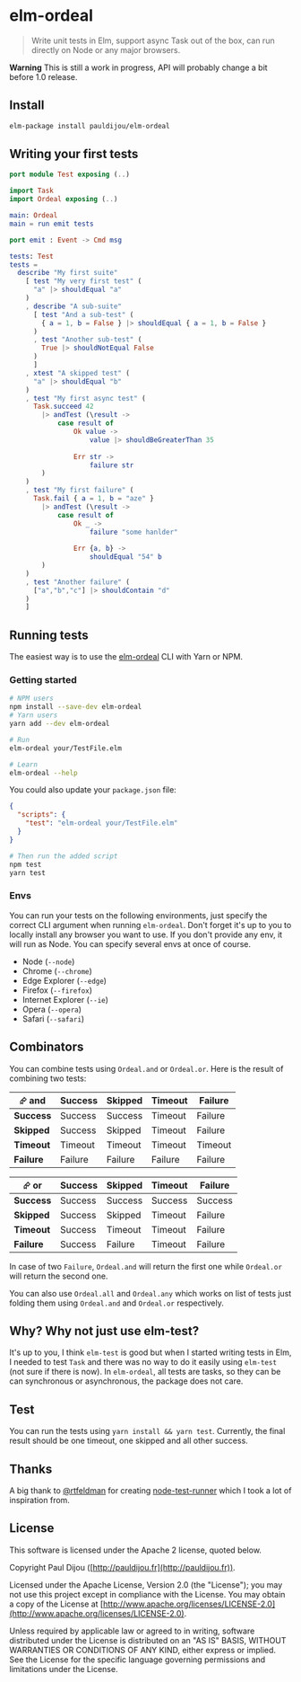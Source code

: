 # elm-ordeal

> Write unit tests in Elm, support async Task out of the box, can run directly on Node or any major browsers.

**Warning** This is still a work in progress, API will probably change a bit before 1.0 release.

## Install

```bash
elm-package install pauldijou/elm-ordeal
```

## Writing your first tests

```elm
port module Test exposing (..)

import Task
import Ordeal exposing (..)

main: Ordeal
main = run emit tests

port emit : Event -> Cmd msg

tests: Test
tests =
  describe "My first suite"
    [ test "My very first test" (
      "a" |> shouldEqual "a"
    )
    , describe "A sub-suite"
      [ test "And a sub-test" (
        { a = 1, b = False } |> shouldEqual { a = 1, b = False }
      )
      , test "Another sub-test" (
        True |> shouldNotEqual False
      )
      ]
    , xtest "A skipped test" (
      "a" |> shouldEqual "b"
    )
    , test "My first async test" (
      Task.succeed 42 
        |> andTest (\result ->
            case result of 
                Ok value ->
                    value |> shouldBeGreaterThan 35
                
                Err str ->
                    failure str
        )
    )
    , test "My first failure" (
      Task.fail { a = 1, b = "aze" } 
        |> andTest (\result -> 
            case result of 
                Ok _ -> 
                    failure "some hanlder"
                
                Err {a, b} ->
                    shouldEqual "54" b
        )
    )
    , test "Another failure" (
      ["a","b","c"] |> shouldContain "d"
    )
    ]
```

## Running tests

The easiest way is to use the [elm-ordeal](https://www.npmjs.com/package/elm-ordeal) CLI with Yarn or NPM.


### Getting started

```bash
# NPM users
npm install --save-dev elm-ordeal
# Yarn users
yarn add --dev elm-ordeal

# Run
elm-ordeal your/TestFile.elm

# Learn
elm-ordeal --help
```

You could also update your `package.json` file:

```json
{
  "scripts": {
    "test": "elm-ordeal your/TestFile.elm"
  }
}
```

```bash
# Then run the added script
npm test
yarn test
```

### Envs

You can run your tests on the following environments, just specify the correct CLI argument when running `elm-ordeal`. Don't forget it's up to you to locally install any browser you want to use. If you don't provide any env, it will run as Node. You can specify several envs at once of course.

- Node (`--node`)
- Chrome (`--chrome`)
- Edge Explorer (`--edge`)
- Firefox (`--firefox`)
- Internet Explorer (`--ie`)
- Opera (`--opera`)
- Safari (`--safari`)

## Combinators

You can combine tests using `Ordeal.and` or `Ordeal.or`. Here is the result of combining two tests:

⮳ and       | Success | Skipped | Timeout | Failure
------------|---------|---------|---------|--------
**Success** | Success | Success | Timeout | Failure
**Skipped** | Success | Skipped | Timeout | Failure
**Timeout** | Timeout | Timeout | Timeout | Timeout
**Failure** | Failure | Failure | Failure | Failure

⮳ or       | Success | Skipped | Timeout | Failure
------------|---------|---------|---------|--------
**Success** | Success | Success | Success | Success
**Skipped** | Success | Skipped | Timeout | Failure
**Timeout** | Success | Timeout | Timeout | Failure
**Failure** | Success | Failure | Timeout | Failure

In case of two `Failure`, `Ordeal.and` will return the first one while `Ordeal.or` will return the second one.

You can also use `Ordeal.all` and `Ordeal.any` which works on list of tests just folding them using `Ordeal.and` and `Ordeal.or` respectively.

## Why? Why not just use elm-test?

It's up to you, I think `elm-test` is good but when I started writing tests in Elm, I needed to test `Task` and there was no way to do it easily using `elm-test` (not sure if there is now). In `elm-ordeal`, all tests are tasks, so they can be can synchronous or asynchronous, the package does not care.

## Test

You can run the tests using `yarn install && yarn test`. Currently, the final result should be one timeout, one skipped and all other success.

## Thanks

A big thank to [@rtfeldman](https://github.com/gaearon) for creating [node-test-runner](https://github.com/rtfeldman/node-test-runner) which I took a lot of inspiration from.

## License

This software is licensed under the Apache 2 license, quoted below.

Copyright Paul Dijou ([http://pauldijou.fr](http://pauldijou.fr)).

Licensed under the Apache License, Version 2.0 (the "License"); you may not use this project except in compliance with the License. You may obtain a copy of the License at [http://www.apache.org/licenses/LICENSE-2.0](http://www.apache.org/licenses/LICENSE-2.0).

Unless required by applicable law or agreed to in writing, software distributed under the License is distributed on an "AS IS" BASIS, WITHOUT WARRANTIES OR CONDITIONS OF ANY KIND, either express or implied. See the License for the specific language governing permissions and limitations under the License.
